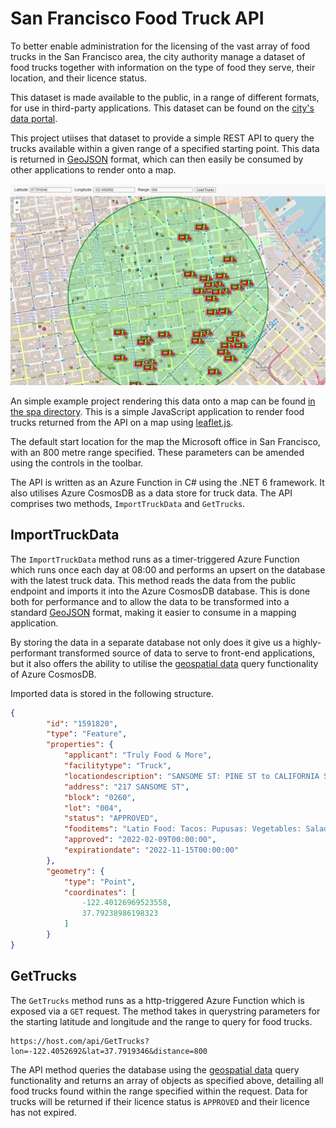 ﻿# San Francisco Food Truck API

To better enable administration for the licensing of the vast array of food trucks in the San Francisco area, the city authority manage a dataset of food trucks together with information on the type of food they serve, their location, and their licence status.

This dataset is made available to the public, in a range of different formats, for use in third-party applications. This dataset can be found on the [city's data portal](https://data.sfgov.org/Economy-and-Community/Mobile-Food-Facility-Permit/rqzj-sfat/data).

This project utiises that dataset to provide a simple REST API to query the trucks available within a given range of a specified starting point. This data is returned in [GeoJSON](https://datatracker.ietf.org/doc/html/rfc7946) format, which can then easily be consumed by other applications to render onto a map.

![San Francisco Food Trucks](./assets/img/map.png)

An simple example project rendering this data onto a map can be found [in the spa directory](/src/spa/). This is a simple JavaScript application to render food trucks returned from the API on a map using [leaflet.js](https://leafletjs.com/).

The default start location for the map the Microsoft office in San Francisco, with an 800 metre range specified. These parameters can be amended using the controls in the toolbar.

The API is written as an Azure Function in C# using the .NET 6 framework. It also utilises Azure CosmosDB as a data store for truck data. The API comprises two methods, `ImportTruckData` and `GetTrucks`.

## ImportTruckData

The `ImportTruckData` method runs as a timer-triggered Azure Function which runs once each day at 08:00 and performs an upsert on the database with the latest truck data. This method reads the data from the public endpoint and imports it into the Azure CosmosDB database. This is done both for performance and to allow the data to be transformed into a standard [GeoJSON](https://datatracker.ietf.org/doc/html/rfc7946) format, making it easier to consume in a mapping application.

By storing the data in a separate database not only does it give us a highly-performant transformed source of data to serve to front-end applications, but it also offers the ability to utilise the [geospatial data](https://docs.microsoft.com/en-us/azure/cosmos-db/sql/sql-query-geospatial-query) query functionality of Azure CosmosDB.

Imported data is stored in the following structure.

```json
{
        "id": "1591820",
        "type": "Feature",
        "properties": {
            "applicant": "Truly Food & More",
            "facilitytype": "Truck",
            "locationdescription": "SANSOME ST: PINE ST to CALIFORNIA ST (200 - 299)",
            "address": "217 SANSOME ST",
            "block": "0260",
            "lot": "004",
            "status": "APPROVED",
            "fooditems": "Latin Food: Tacos: Pupusas: Vegetables: Salad: Waters: Sodas",
            "approved": "2022-02-09T00:00:00",
            "expirationdate": "2022-11-15T00:00:00"
        },
        "geometry": {
            "type": "Point",
            "coordinates": [
                -122.40126969523558,
                37.79238986198323
            ]
        }
}
```

## GetTrucks

The `GetTrucks` method runs as a http-triggered Azure Function which is exposed via a `GET` request. The method takes in querystring parameters for the starting latitude and longitude and the range to query for food trucks.

```
https://host.com/api/GetTrucks?lon=-122.4052692&lat=37.7919346&distance=800
```

The API method queries the database using the [geospatial data](https://docs.microsoft.com/en-us/azure/cosmos-db/sql/sql-query-geospatial-query) query functionality and returns an array of objects as specified above, detailing all food trucks found within the range specified within the request. Data for trucks will be returned if their licence status is `APPROVED` and their licence has not expired.
